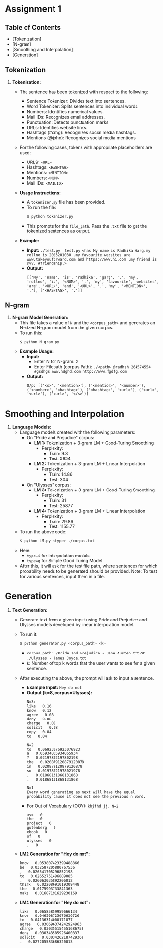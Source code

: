 # Assignment 1

## Table of Contents

- [Tokenization]
- [N-gram]
- [Smoothing and Interpolation]
- [Generation]

## Tokenization

1. **Tokenization:**
   - The sentence has been tokenized with respect to the following:
     - Sentence Tokenizer: Divides text into sentences.
     - Word Tokenizer: Splits sentences into individual words.
     - Numbers: Identifies numerical values.
     - Mail IDs: Recognizes email addresses.
     - Punctuation: Detects punctuation marks.
     - URLs: Identifies website links.
     - Hashtags (#omg): Recognizes social media hashtags.
     - Mentions (@john): Recognizes social media mentions.


   - For the following cases, tokens with appropriate placeholders are used:
     - URLS: `<URL>`
     - Hashtags: `<HASHTAG>`
     - Mentions: `<MENTION>`
     - Numbers: `<NUM>`
     - Mail IDs: `<MAILID>`

   - **Usage Instructions:**
     - A `tokenizer.py` file has been provided.
     - To run the file:
       ```bash
       $ python tokenizer.py
       ```
     - This prompts for the `file_path`. Pass the `.txt` file to get the tokenized sentences as output.

   - **Example:**
     - **Input:** `./test.py  test.py <has My name is Radhika Garg.my rollno is 2023201030 .my favourite websites are www.takeyouforward.com and https://www.hi.com .my friend is @vv. #friendship.>`
     - **Output:** 
       ```
       [['My', 'name', 'is', 'radhika', 'garg', '.', 'my', 'rollno', 'is', '<NUM>', '.', 'my', 'favourite', 'websites', 'are', '<URL>', 'and', '<URL>', '.', 'my', '<MENTION>', '.'], ['<HASHTAG>', '.']]
       ```

## N-gram

1. **N-gram Model Generation:**
   - This file takes a value of `N` and the `<corpus_path>` and generates an N-sized N-gram model from the given corpus.
   - To run this:
     ```bash
     $ python N_gram.py
     ```
   - **Example Usage:**
     - **Input:**
       - Enter N for N-gram: `2`
       - Enter Filepath (corpus Path): `./<path> @radhsh 264574554 #gsdhgs www.hdghd.com http://www.fgdfg.com`
     - **Output:** 
       ```
       O/p: [('<s>', '<mention>'), ('<mention>', '<number>'), ('<number>', '<hashtag>'), ('<hashtag>', '<url>'), ('<url>', '<url>'), ('<url>', '</s>')]
       ```

# Smoothing and Interpolation

1. **Language Models:**
   - Language models created with the following parameters:
     - On "Pride and Prejudice" corpus:
       - **LM 1:** Tokenization + 3-gram LM + Good-Turing Smoothing
         - Perplexity:
           - Train: 9.3
           - Test: 5954
       - **LM 2:** Tokenization + 3-gram LM + Linear Interpolation
         - Perplexity:
           - Train: 14.86
           - Test: 304
     - On "Ulysses" corpus:
       - **LM 3:** Tokenization + 3-gram LM + Good-Turing Smoothing
         - Perplexity:
           - Train: 31
           - Test: 25877
       - **LM 4:** Tokenization + 3-gram LM + Linear Interpolation
         - Perplexity:
           - Train: 29.86
           - Test: 1155.77
   - To run the above code:
     ```bash
     $ python LM.py <type> ./corpus.txt
     ```
   - Here:
     - `type=i` for interpolation models
     - `type=g` for Simple Good Turing Model
   - After this, it will ask for the test file path, where sentences for which probability needs to be generated should be provided. Note: To test for various sentences, input them in a file.

# Generation

1. **Text Generation:**
   - Generate text from a given input using Pride and Prejudice and Ulysses models developed by linear interpolation model.
   - To run it:
     ```bash
     $ python generator.py <corpus_path> <k>
     ```
     - `corpus_path`: `./Pride and Prejudice - Jane Austen.txt` or `./Ulysses - James Joyce.txt`
     - `k`: Number of top k words that the user wants to see for a given sentence.
   - After executing the above, the prompt will ask to input a sentence.
     - **Example Input:** `Hey do not`
     - **Output (k=8, corpus=Ulysses):** 
       ```
       N=3:
       like   0.16
       know   0.12
       agree   0.08
       deny   0.08
       charge   0.08
       solicit   0.08
       copy   0.04
       to   0.04

       N=2
       to   0.06923076923076923
       a   0.05934065934065934
       ?   0.02197802197802198
       the   0.020879120879120878
       in   0.020879120879120878
       so   0.01978021978021978
       ,   0.01868131868131868
       .   0.01868131868131868

       N=1
       Every word generating as next will have the equal probability cause it does not see the previous n word.
       ```
     - For Out of Vocabulary (OOV): `khjfhd jj, N=2`
       ```
       <s>   0
       the   0
       project   0
       gutenberg   0
       ebook   0
       of   0
       ulysses   0
       ,   0
       ```

   - **LM2 Generation for "Hey do not":**
     ```
     know   0.053807423399488866
     be   0.032587205880767536
     ,   0.026541705296852198
     to   0.02652751496889085
     .   0.026063035892206012
     think   0.02208691019309448
     the   0.0175993733841363
     make   0.01687191629230169

   - **LM4 Generation for "Hey do not":**
     ```
     like   0.06585859959666134
     know   0.046508725076636726
     to   0.04136314000171877
     agree   0.030696374242924963
     charge   0.030355154551686758
     deny   0.030343585926400837
     solicit   0.03034262187429368
     .   0.027205583686320013
     ```

